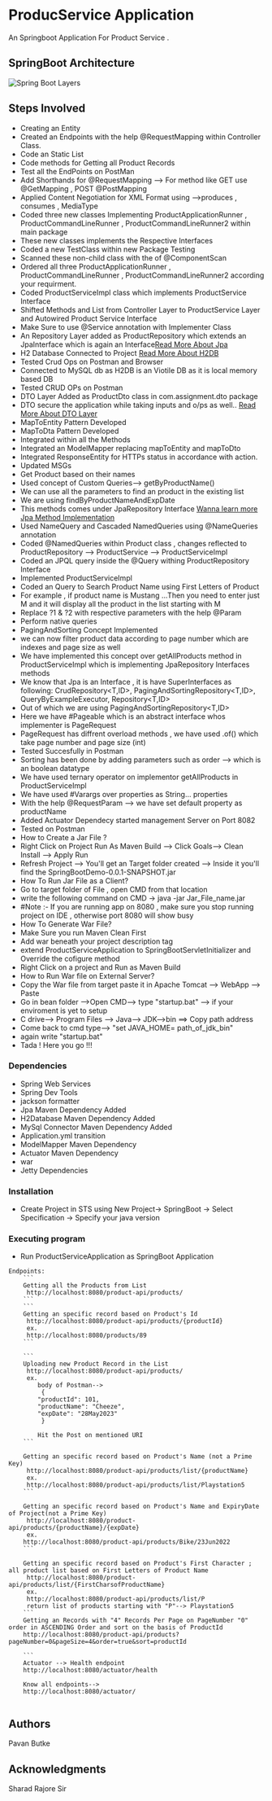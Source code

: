 # ProducService Application

An Springboot Application For Product Service .

## SpringBoot Architecture

![Spring Boot Layers](https://1.bp.blogspot.com/-8d817gzzfEA/YNbqNJxpgOI/AAAAAAAAI2I/V3EX4_rqInkX3i0IF9CG7EhlPvXG-Qy0ACLcBGAsYHQ/w1200-h630-p-k-no-nu/Spring%2BBoot%2BProject%2BStructure.PNG)

## Steps Involved
* Creating an Entity
* Created an Endpoints with the help @RequestMapping within Controller Class.
* Code an Static List
* Code methods for Getting all Product Records
* Test all the EndPoints on PostMan
* Add Shorthands for @RequestMapping --> For method like GET use @GetMapping , POST @PostMapping
* Applied Content Negotiation for XML Format using -->produces , consumes , MediaType
* Coded three new classes Implementing ProductApplicationRunner , ProductCommandLineRunner , ProductCommandLineRunner2 within main package
* These new classes implements the Respective Interfaces
* Coded a new TestClass within new Package Testing 
* Scanned these non-child class with the of @ComponentScan
* Ordered all three ProductApplicationRunner , ProductCommandLineRunner , ProductCommandLineRunner2 according your requirment.
* Coded ProductServiceImpl class which implements ProductService Interface
* Shifted Methods and List from Controller Layer to ProductService Layer and Autowired Product Service Interface
* Make Sure to use @Service annotation with Implementer Class
* An Repository Layer added as ProductRepository which extends an JpaInterface which is again an Interface[Read More About Jpa](https://spring.io/projects/spring-data-jpa)
* H2 Database Connected to Project [Read More About H2DB](https://www.h2database.com/html/main.html)
* Tested Crud Ops on Postman and Browser
* Connected to MySQL db as H2DB is an Viotile DB as it is local memory based DB
* Tested CRUD OPs on Postman
* DTO Layer Added as ProductDto class in com.assignment.dto package
* DTO secure the application while taking inputs and o/ps as well.. [Read More About DTO Layer](https://www.javaguides.net/2021/02/spring-boot-dto-example-entity-to-dto.html)
* MapToEntity Pattern Developed
* MapToDta Pattern Developed
* Integrated within all the Methods
* Integrated an ModelMapper replacing mapToEntity and mapToDto
* Integrated ResponseEntity for HTTPs status in accordance with action.
* Updated MSGs
* Get Product based on their names
* Used concept of Custom Queries--> getByProductName()
* We can use all the parameters to find an product in the existing list
* We are using findByProductNameAndExpDate
* This methods comes under JpaRepository Interface [Wanna learn more Jpa Method Implementation](https://docs.spring.io/spring-data/jpa/docs/current/reference/html/)
* Used NameQuery and Cascaded NamedQueries using @NameQueries annotation
* Coded @NamedQueries within Product class , changes reflected to ProductRepository --> ProductService --> ProductServiceImpl
* Coded an JPQL query inside the @Query withing ProductRepository Interface
* Implemented ProductServiceImpl
* Coded an Query to Search Product Name using First Letters of Product
* For example , if product name is Mustang ...Then you need to enter just M and it will display all the product in the list starting with M
* Replace ?1 & ?2 with respective parameters with the help @Param
* Perform native queries
* PagingAndSorting Concept Implemented
* we can now filter product data according to page number which are indexes and page size as well
* We have implemented this concept over getAllProducts method in ProductServiceImpl which is implementing JpaRepository Interfaces methods
* We know that Jpa is an Interface , it is have SuperInterfaces as following: CrudRepository<T,ID>, PagingAndSortingRepository<T,ID>, QueryByExampleExecutor<T>, Repository<T,ID>
* Out of which we are using  PagingAndSortingRepository<T,ID> 
* Here we have #Pageable which is an abstract interface whos implementer is PageRequest
* PageRequest has diffrent overload methods , we have used .of() which take page number and page size (int)
* Tested Succesfully in Postman
* Sorting has been done by adding parameters such as order --> which is an boolean datatype
* We have used ternary operator on implementor getAllProducts in ProductServiceImpl 
* We have used #Varargs over properties as String... properties
* With the help @RequestParam --> we have set default property as productName
* Added Actuator Dependecy started management Server on Port 8082 
* Tested on Postman
* How to Create a Jar File ?
* Right Click on Project Run As Maven Build --> Click Goals--> Clean Install --> Apply Run
* Refresh Project --> You'll get an Target folder created --> Inside it you'll find the SpringBootDemo-0.0.1-SNAPSHOT.jar
* How To Run Jar File as a Client?
* Go to target folder of File , open CMD from that location
* write the following command on CMD -> java -jar Jar_File_name.jar
* #Note :- If you are running app on 8080 , make sure you stop running project on IDE , otherwise port 8080 will show busy
* How To Generate War File?
* Make Sure you run Maven Clean First
* Add <packaging>war</packing> beneath your project description tag
* extend ProductServiceApplication to SpringBootServletInitializer and Override the cofigure method
* Right Click on a project and Run as Maven Build
* How to Run War file on External Server?
* Copy the War file from target paste it in Apache Tomcat --> WebApp --> Paste
* Go in bean folder -->Open CMD--> type "startup.bat" --> if your enviroment is yet to setup
* C drive--> Program Files --> Java--> JDK-->bin ==> Copy path address
* Come back to cmd type--> "set JAVA_HOME= path_of_jdk_bin"
* again write "startup.bat"
* Tada ! Here you go !!! 
### Dependencies

* Spring Web Services 
* Spring Dev Tools
* jackson formatter
* Jpa Maven Dependency Added
* H2Database Maven Dependency Added
* MySql Connector Maven Dependency Added
* Application.yml transition
* ModelMapper Maven Dependency
* Actuator Maven Dependency
* <packaging>war</packaging>
* Jetty Dependencies

### Installation

* Create Project in STS using New Project-> SpringBoot -> Select Specification -> Specify your java version



### Executing program

* Run ProductServiceApplication as SpringBoot Application

```
Endpoints:
	```
	Getting all the Products from List
	 http://localhost:8080/product-api/products/
	```
	```
	Getting an specific record based on Product's Id
	 http://localhost:8080/product-api/products/{productId}
	 ex.
	 http://localhost:8080/products/89
	```
	
	```
	Uploading new Product Record in the List
	 http://localhost:8080/product-api/products/
	 ex.
	 	body of Postman-->
	 	 {
        "productId": 101,
        "productName": "Cheeze",
        "expDate": "28May2023"
   		 }
   		 
   		Hit the Post on mentioned URI
	```
	
	Getting an specific record based on Product's Name (not a Prime Key)
	 http://localhost:8080/product-api/products/list/{productName}
	 ex.
	 http://localhost:8080/product-api/products/list/Playstation5
	```
	
	Getting an specific record based on Product's Name and ExpiryDate of Project(not a Prime Key)
	 http://localhost:8080/product-api/products/{productName}/{expDate}
	 ex.
	http://localhost:8080/product-api/products/Bike/23Jun2022	
	```
	
	Getting an specific record based on Product's First Character ; all product list based on First Letters of Product Name
	 http://localhost:8080/product-api/products/list/{FirstCharsofProductName}
	 ex.
	 http://localhost:8080/product-api/products/list/P
	 return list of products starting with "P"--> Playstation5
	```
	Getting an Records with "4" Records Per Page on PageNumber "0" order in ASCENDING Order and sort on the basis of ProductId
	http://localhost:8080/product-api/products?pageNumber=0&pageSize=4&order=true&sort=productId
	
	```
	Actuator --> Health endpoint
	http://localhost:8080/actuator/health
	
	Know all endpoints-->
	http://localhost:8080/actuator/
	
```




## Authors

Pavan Butke


## Acknowledgments

Sharad Rajore Sir
